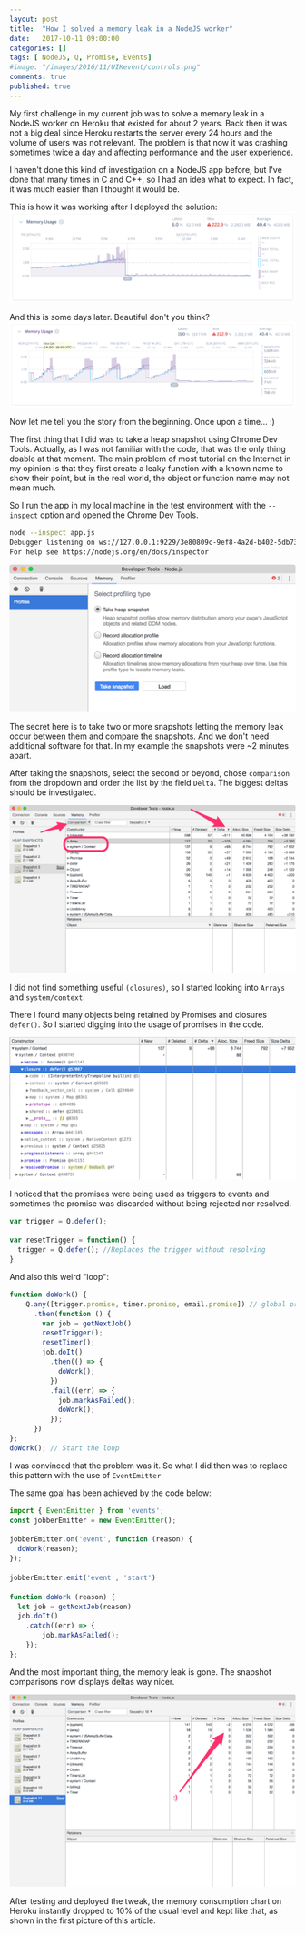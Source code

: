 ```yaml
---
layout: post
title:  "How I solved a memory leak in a NodeJS worker"
date:   2017-10-11 09:00:00
categories: []
tags: [ NodeJS, Q, Promise, Events]
#image: "/images/2016/11/UIKevent/controls.png"
comments: true
published: true
---
```


My first challenge in my current job was to solve a memory leak in a NodeJS worker on Heroku that existed for about 2 years. Back then it was not a big deal since Heroku restarts the server every 24 hours and the volume of users was not relevant. The problem is that now it was crashing sometimes twice a day and affecting performance and the user experience.

I haven't done this kind of investigation on a NodeJS app before, but I've done that many times in C and C++, so I had an idea what to expect. In fact, it was much easier than I thought it would be.

This is how it was working after I deployed the solution:
![Result 1](/images/2017/10/memoryleak-sol1.png)

And this is some days later. Beautiful don't you think?
![Result 2](/images/2017/10/memoryleak-sol2.png)

Now let me tell you the story from the beginning. Once upon a time... :)

The first thing that I did was to take a heap snapshot using Chrome Dev Tools. Actually, as I was not familiar with the code, that was the only thing doable at that moment. 
The main problem of most tutorial on the Internet in my opinion is that they first create a leaky function with a known name to show their point, but in the real world, the object or function name may not mean much.

So I run the app in my local machine in the test environment with the `--inspect` option and opened the Chrome Dev Tools.

```bash
node --inspect app.js
Debugger listening on ws://127.0.0.1:9229/3e80809c-9ef8-4a2d-b402-5db73c30b7ed
For help see https://nodejs.org/en/docs/inspector
```

![Chrome Dev Tools](/images/2017/10/Developer_Tools_-_Node_js.png)

The secret here is to take two or more snapshots letting the memory leak occur between them and compare the snapshots. And we don't need additional software for that. In my example the snapshots were ~2 minutes apart.

After taking the snapshots, select the second or beyond, chose `comparison` from the dropdown and order the list by the field `Delta`. The biggest deltas should be investigated.

![Delta](/images/2017/10/Developer_Tools_delta.png)

I did not find something useful `(closures)`, so I started looking into `Arrays` and `system/context`.

There I found many objects being retained by Promises and closures `defer()`. So I started digging into the usage of promises in the code.

![Delta](/images/2017/10/Developer_Tools_closures.png)

I noticed that the promises were being used as triggers to events and sometimes the promise was discarded without being rejected nor resolved.

```js
var trigger = Q.defer();

var resetTrigger = function() {
  trigger = Q.defer(); //Replaces the trigger without resolving
}
```

And also this weird "loop":

```js
function doWork() {
    Q.any([trigger.promise, timer.promise, email.promise]) // global promises
      .then(function () {
        var job = getNextJob()
        resetTrigger();
        resetTimer();
        job.doIt()
          .then(() => {
            doWork();
          })
          .fail((err) => {
            job.markAsFailed();
            doWork();
          });
      })
};
doWork(); // Start the loop
```

I was convinced that the problem was it. So what I did then was to replace this pattern with the use of `EventEmitter`

The same goal has been achieved by the code below:

```js
import { EventEmitter } from 'events';
const jobberEmitter = new EventEmitter();

jobberEmitter.on('event', function (reason) {
  doWork(reason);
});

jobberEmitter.emit('event', 'start')

function doWork (reason) {
  let job = getNextJob(reason)
  job.doIt()
    .catch((err) => {
        job.markAsFailed();
    });
};

```

And the most important thing, the memory leak is gone. The snapshot comparisons now displays deltas way nicer.

![New Delta](/images/2017/10/Developer_Tools_newdelta.png)

After testing and deployed the tweak, the memory consumption chart on Heroku instantly dropped to 10% of the usual level and kept like that, as shown in the first picture of this article.